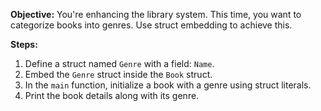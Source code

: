 **Objective:** You're enhancing the library system. This time, you want to categorize books into genres. Use struct embedding to achieve this.

**Steps:**
1. Define a struct named `Genre` with a field: `Name`.
2. Embed the `Genre` struct inside the `Book` struct.
3. In the `main` function, initialize a book with a genre using struct literals.
4. Print the book details along with its genre.